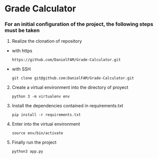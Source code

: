# Grade Calculator

### For an initial configuration of the project, the following steps must be taken

1. Realize the clonation of repository

* with https

    ```https://github.com/DanielFAM/Grade-Calculator.git```

* with SSH

    ```git clone git@github.com:DanielFAM/Grade-Calculator.git```


2. Create a virtual environment into the directory of proyect

    ```python 3 -m virtualenv env```

3. Install the dependencies contained in  requirements.txt

    ```pip install -r requirements.txt```

4. Enter into the virtual environment

    ```source env/bin/activate```

5. Finally run the project

    ```python3 app.py```